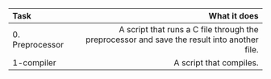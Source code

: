 | Task|	What it does	|
| :----|	------------:	|
| 0. Preprocessor|	A script that runs a C file through the preprocessor and save the result into another file.	|
| 1-compiler| A script that compiles. |
